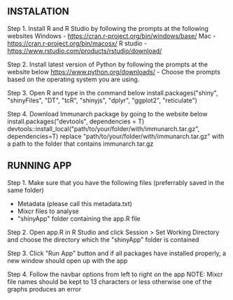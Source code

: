 ## INSTALATION ##

Step 1. 
Install R and R Studio by following the prompts at the following websites
Windows - https://cran.r-project.org/bin/windows/base/
Mac - https://cran.r-project.org/bin/macosx/
R studio - https://www.rstudio.com/products/rstudio/download/

Step 2.
Install latest version of Python by following the prompts at the website below
https://www.python.org/downloads/ - Choose the prompts based on the operating system you are using. 

Step 3.
Open R and type in the command below 
install.packages("shiny", "shinyFiles", "DT", "tcR", "shinyjs", "dplyr", "ggplot2", "reticulate")

Step 4. Download Immunarch package by going to the website below
install.packages("devtools", dependencies = T)
devtools::install_local("path/to/your/folder/with/immunarch.tar.gz", dependencies=T)
replace "path/to/your/folder/with/immunarch.tar.gz" with a path to the folder that contains immunarch.tar.gz

## RUNNING APP ##
 
 Step 1. 
 Make sure that you have the following files (preferrably saved in the same folder)
 - Metadata (please call this metadata.txt)
 - Mixcr files to analyse
 - "shinyApp" folder containing the app.R file

 Step 2.
 Open app.R in R Studio and click Session > Set Working Directory and choose the directory which the "shinyApp" folder is contained

 Step 3. 
 Click "Run App" button and if all packages have installed properly, a new window should open up with the app

 Step 4.
 Follow the navbar options from left to right on the app 
 NOTE: Mixcr file names should be kept to 13 characters or less otherwise one of the graphs produces an error